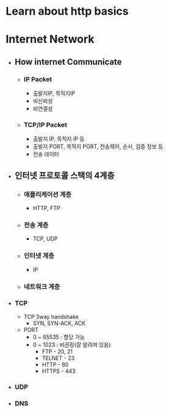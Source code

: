 # Learn about http basics

# Internet Network
* ## How internet Communicate
  * ### IP Packet
    * 출발지IP, 목적지IP 
    * 비신뢰성
    * 비연결성
  * ### TCP/IP Packet
    * 출발지 IP, 목적지 IP 등
    * 출발지 PORT, 목적지 PORT, 전송제어, 순서, 검증 정보 등
    * 전송 데이터
* ## 인터넷 프로토콜 스택의 4계층
  * ### 애플리케이션 계층
    * HTTP, FTP 
  * ### 전송 계층
    * TCP, UDP 
  * ### 인터넷 계층
    * IP
  * ### 네트워크 계층 
* ### TCP
  * TCP 3way handshake
    * SYN, SYN-ACK, ACK
  * PORT
    * 0 ~ 65535 : 할당 가능
    * 0 ~ 1023 : 비권장(잘 알려져 있음)
      * FTP - 20, 21
      * TELNET - 23
      * HTTP - 80
      * HTTPS - 443

* ### UDP
* ### DNS
